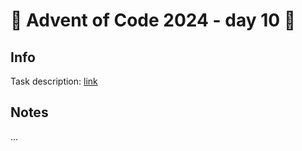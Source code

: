 # 🎄 Advent of Code 2024 - day 10 🎄

## Info

Task description: [link](https://adventofcode.com/2024/day/10)

## Notes

...
